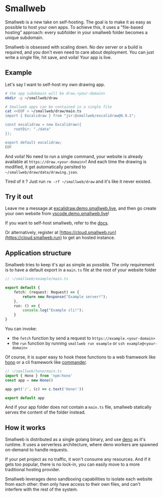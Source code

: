 # Smallweb

Smallweb is a new take on self-hosting. The goal is to make it as easy as possible to host your own apps. To achieve this, it uses a "file-based hosting" approach: every subfolder in your smallweb folder becomes a unique subdomain.

Smallweb is obsessed with scaling down. No dev server or a build is required, and you don't even need to care about deployment. You can just write a single file, hit save, and voila! Your app is live.

## Example

Let's say I want to self-host my own drawing app.

```bash
# the app subdomain will be draw.<your-domain>
mkdir -p ~/smallweb/draw

# Smallweb apps can be contained in a single file
cat <<EOF > ~/smallweb/draw/main.ts
import { Excalidraw } from "jsr:@smallweb/excalidraw@0.9.1";

const excalidraw = new Excalidraw({
    rootDir: "./data"
});

export default excalidraw;
EOF
```

And voila! No need to run a single command, your website is already available at `https://draw.<your-domain>`! And each time the drawing is modified, it get automatically persited to `~/smallweb/draw/data/drawing.json`.

Tired of it ? Just run `rm -rf ~/smallweb/draw` and it's like it never existed.

## Try it out

Leave me a message at [excalidraw.demo.smallweb.live](https://excalidraw.demo.smallweb.live), and then go create your own website from [vscode.demo.smallweb.live](https://vscode.demo.smallweb.live)!

If you want to self-host smallweb, refer to the [docs](https://www.smallweb.run/docs/hosting/vps).

Or alternatively, register at [https://cloud.smallweb.run](https://cloud.smallweb.run) to get an hosted instance.

## Application structure

Smallweb tries to keep it's api as simple as possible. The only requirement is to have a default export in a `main.ts` file at the root of your website folder

```typescript
// ~/smallweb/example/main.ts

export default {
    fetch: (request: Request) => {
        return new Response("Example server!");
    },
    run: () => {
        console.log("Example cli!");
    }
}
```

You can invoke:

- the `fetch` function by send a request to `https://example.<your-domain>`
- the `run` function by running `smallweb run example` or `ssh example@<your-domain>`

Of course, it is super easy to hook these functions to a web framweork like [hono](https://hono.dev) or a cli framework like [commander](https://www.npmjs.com/package/commander).

```typescript
// ~/smallweb/hono/main.ts
import { Hono } from 'npm:hono'
const app = new Hono()

app.get('/', (c) => c.text('Hono!'))

export default app
```

And if your app folder does not contain a `main.ts` file, smallweb statically serves the content of the folder instead.

## How it works

Smallweb is distributed as a single golang binary, and use [deno](https://deno.com/) as it's runtime. It uses a serverless architecture, where deno workers are spawned on-demand to handle requests.

If your pet project as no traffic, it won't consume any resources. And if it gets too popular, there is no lock-in, you can easily move to a more traditional hosting provider.

Smallweb leverages deno sandboxing capabilities to isolate each website from each other: then only have access to their own files, and can't interfere with the rest of the system.

